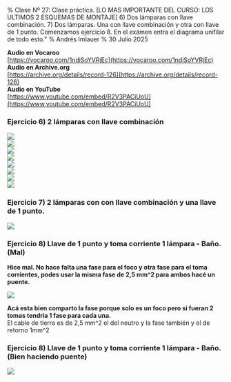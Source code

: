 % Clase Nº 27: Clase práctica. [LO MAS IMPORTANTE DEL CURSO: LOS ULTIMOS 2 ESQUEMAS DE MONTAJE] 6) Dos lámparas con llave combinación. 7) Dos lámparas. Una con llave combinación y otra con llave de 1 punto. Comenzamos ejercicio 8. En el exámen entra el diagrama unifilar de todo esto."
% Andrés Imlauer
% 30 Julio 2025

**Audio en Vocaroo**      
[https://vocaroo.com/1ndiSoYVRjEc](https://vocaroo.com/1ndiSoYVRjEc)      
**Audio en Archive.org**      
[https://archive.org/details/record-126](https://archive.org/details/record-126)      
**Audio en YouTube**      
[https://www.youtube.com/embed/R2V3PACiUoU](https://www.youtube.com/embed/R2V3PACiUoU)      
   
### Ejercicio 6) 2 lámparas con llave combinación

![](https://blogger.googleusercontent.com/img/b/R29vZ2xl/AVvXsEgSrTjf-8wBSVTVGDK_A3RTY5MIieU197-vIR9HX1ws21IBEOAezoquTtiaLVHZkUouq-H6BxFjqar09hxzciCmtEhhD0QaT0mmvqP-6pAK4zERgMV7UYmnNHZeVN8VhTr-D-mj_MmZe6ff_Co5fHFH8im8rcI33zju6om8RO9RZD01ZXd-NfWngITDQuU/s4160/IMG_20250511_181942963.jpg)   
![](https://blogger.googleusercontent.com/img/b/R29vZ2xl/AVvXsEhZ2DqC1kepIAqus-2nNq8fCn5dMqMvqef01FtnM_AxkYCgRfzxmSn-Yzjn_cvpBdiyMXorvr41KvMH2QYr5qSbg-PK6YF291yoJFGfamhPjAjRjEpzMUbUukzOJqClTcz9haIRcQmtZ_GA5xQ4JAfdWLw6BMt3FTkydPsfULcOPAybIveWTfA4lDChtXc/s4160/IMG_20250514_202616901.jpg)   
![](https://blogger.googleusercontent.com/img/b/R29vZ2xl/AVvXsEil5ew5QVWeyV96tQLOsz_9yDA-mwfO7bNHoyhOXYbuhb-UrjfSBDkNpijhLxkOp0zzuWHXS9v4AA0WhQIzSqPV1fMIgLm67JoHgE-bOXI8LuLW_3sbNVlRvq4zZXmMes9KI8g68tZ5g8Bu9ruU9pDUO6WGmwAmPnifWBZ7yupkjAV0a2vOUugBxksc-Hg/s4160/IMG_20250519_192501319.jpg)   
![](https://blogger.googleusercontent.com/img/b/R29vZ2xl/AVvXsEgoURaeCkLIvvvqMfzPE7zgaeENkiA9u-7KedTOBzKTpgK2hasYh2RNgLLPQoC45TTFjAdrSqC_dk2ncQhSCCUmoJIEv1mShYpdBhn_Pexbg9n1jnwP-oLw2wHyBre2lmQ1fK4m_Aiv_3mLHqlP3opjD9vxN5I-C51X6LMg8_IeK1qGaoE7HF_HlqQCVNE/s4160/IMG_20250519_194858095.jpg)   
![](https://blogger.googleusercontent.com/img/b/R29vZ2xl/AVvXsEisJNs7rnMM3-H2FrxKEfhrQrfNj6jkWgr1HXPNMPmSgT2X1BXPNVhoLH1yNx7ZLiO1n39Z2sSlhz74n67d4w8bn22WeXToFgWMz_bFY5mud1_8ciPu7xxmBwBuR4hskn8tcHPP1Gcb2c9dUFbUVi3Pi3rvzuiUedIMtxOmQnDdQykVJB6cPW8giMR8FNc/s4160/IMG_20250519_200506332.jpg)   
![](https://blogger.googleusercontent.com/img/b/R29vZ2xl/AVvXsEhdnQOfPBWCpAxt8B7VWsj6dswVNaoI1j40lyIF0v6SDtnlHiLekszTgFRzWddGgQsRS6de1iMOl39HCXpqOgEDoKpHx-dF9iAHM9KatlzZ7b810qX7LSsvQKUtc2FN6YJ6ZKc8D96MX7gh5CKWKKbRd3osOFjAkvd5eV__Q1XWWfR94mzmiv6iNsh1M8o/s4160/IMG_20250519_200511478.jpg)   
![](https://blogger.googleusercontent.com/img/b/R29vZ2xl/AVvXsEjq9pGVB_R-NfOg1-f6_1x5lM25Rsq9Wt6gB7j2Qg_98V-9YwtjN21wRPfDFKwKVUuFFSTCdGJpJ118Jqy0RbyhnoOXQPmXbvBqrVGCrG689mJGWr_AplJYBqbHoJGpQH-ReYmgST00iGbH_Vov0UWB8MejKObXDdLgGedSvhbvAM1sfr3UHrHGFUBgRLk/s4160/IMG_20250519_202033785.jpg)   
![](https://blogger.googleusercontent.com/img/b/R29vZ2xl/AVvXsEg-vI-zGm1VTF9GOnuZZgzE_IQUHjj2NTlX1jKKyk10ls1YRTuEPiZ4hl6dJ9-knOCMFP4-gYcZjvihQzlYzq8gwtBgymjBqG7DJkvkLprrEfZtfa14sHfGbR_XyG3KuuaHtzjPKmWawohKYSvGHnty-jw2D9-X_IgcE4vxtvJiZORVTrOGy6ix62U2ZMM/s4160/IMG_20250519_203334764.jpg)   

### Ejercicio 7) 2 lámparas con con llave combinación y una llave de 1 punto.

![](https://blogger.googleusercontent.com/img/b/R29vZ2xl/AVvXsEgzu5poJnE2u75TZ3K3_eHp2LpK6NLlRVgMUpfDPcR2Ws8Qei2KASo2Cjgkrr8A0bU1TN-fhDk98m3FjSWMGyyxVRbEKzUm2ppi_E8yEpJykYoACD-tDhfB3GLVYPCguAe-gAWsPoWOvyBU_37AX-5mUXIh8dssEI7Yaku12HUjVXZgDW_WQzkmW_nRewY/s4160/IMG_20250519_215122711.jpg)   
   
### Ejercicio 8) Llave de 1 punto y toma corriente 1 lámpara - Baño. (Mal)

**Hice mal. No hace falta una fase para el foco y otra fase para el toma corrientes, podes usar la misma fase de 2,5 mm^2 para ambos hacé un puente.**   
   
![](https://blogger.googleusercontent.com/img/b/R29vZ2xl/AVvXsEh9AAITWKroqzUF_x1-0O2oQI1L9aaeB_bPeKFviZuIO66Iy7RcIkZ8d-KyMGOeFbIjgrsitaA80zFzowrzo1y2hyphenhyphen17ALYcs1bHxMvy0cypAzk9fODg3GKvFAzcUVufeW_lhuwtBg3T0WRekZvj5tyuFaa17tNer4XMd2fMTxvO9zsMmC-FI01tSO3OLr0/s4160/IMG_20250519_215139860.jpg)   
   
**Acá esta bien comparto la fase porque solo es un foco pero si fueran 2 tomas tendría 1 fase para cada una.**   
El cable de tierra es de 2,5 mm^2 el del neutro y la fase también y el de retorno 1mm^2   
   
### Ejercicio 8) Llave de 1 punto y toma corriente 1 lámpara - Baño. (Bien haciendo puente)

![](https://blogger.googleusercontent.com/img/b/R29vZ2xl/AVvXsEh9c5ZVsfrrKF9PvoWPhPi-xVB2IOctsbXMRDrzA82FpiDPYm2Fcsjc4dm3sU5CKd7EPTau_FmOsqsD61d0njpwltBA8VWT_AeDKdCuDTVHINclRpxGrlXGTWFQmfUtj6mmJOeTULpNajPofYacLf_Mix6nPdKHZ5mIPKkmJ8kEoEmXkDepNxhG06MeWqU/s4160/IMG_20250519_231731532.jpg)   

